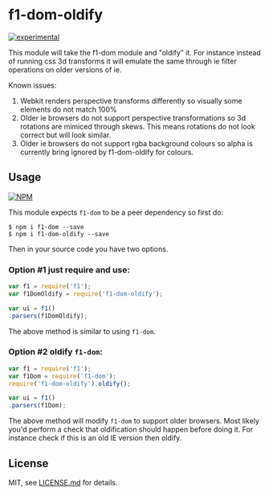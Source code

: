 # f1-dom-oldify

[![experimental](http://badges.github.io/stability-badges/dist/experimental.svg)](http://github.com/badges/stability-badges)

This module will take the f1-dom module and "oldify" it. For instance instead of running css 3d transforms it will emulate the same through ie filter operations on older versions of ie.

Known issues:

1. Webkit renders perspective transforms differently so visually some elements do not match 100%
2. Older ie browsers do not support perspective transformations so 3d rotations are mimiced through skews. This means rotations do not look correct but will look similar.
3. Older ie browsers do not support rgba background colours so alpha is currently bring ignored by f1-dom-oldify for colours.

## Usage

[![NPM](https://nodei.co/npm/f1-dom-oldify.png)](https://www.npmjs.com/package/f1-dom-oldify)

This module expects `f1-dom` to be a peer dependency so first do:
```
$ npm i f1-dom --save
$ npm i f1-dom-oldify --save
```

Then in your source code you have two options.

### Option #1 just require and use:
```javascript
var f1 = require('f1');
var f1DomOldify = require('f1-dom-oldify');

var ui = f1()
.parsers(f1DomOldify);
```
The above method is similar to using `f1-dom`.

### Option #2 oldify `f1-dom`:
```javascript
var f1 = require('f1');
var f1Dom = require('f1-dom');
require('f1-dom-oldify').oldify();

var ui = f1()
.parsers(f1Dom);
```
The above method will modify `f1-dom` to support older browsers. Most likely you'd perform a check that oldification should happen before doing it. For instance check if this is an old IE version then oldify.

## License

MIT, see [LICENSE.md](http://github.com/Jam3/f1-dom-oldify/blob/master/LICENSE.md) for details.
